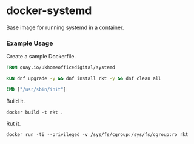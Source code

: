 # docker-systemd

Base image for running systemd in a container.

### Example Usage

Create a sample Dockerfile.

```Dockerfile
FROM quay.io/ukhomeofficedigital/systemd

RUN dnf upgrade -y && dnf install rkt -y && dnf clean all

CMD ["/usr/sbin/init"]
```

Build it.
```
docker build -t rkt .
```

Rut it.
```
docker run -ti --privileged -v /sys/fs/cgroup:/sys/fs/cgroup:ro rkt
```
